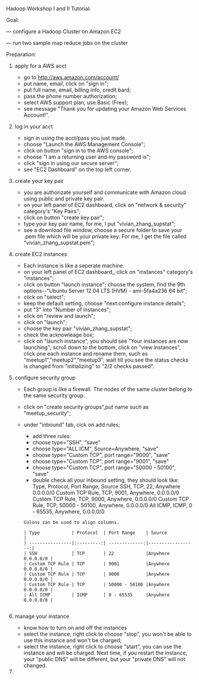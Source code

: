 Hadoop Workshop I and II Tutorial:

Goal: 

— configure a Hadoop Cluster on Amazon EC2

— run two sample map reduce jobs on the cluster

Preparation:

1. apply for a AWS acct 
   * go to http://aws.amazon.com/account/
	- put name, email, click on "sign in";
	- put full name, email, billing info, credit bard;
	- pass the phone number authorization;
	- select AWS support plan, use Basic (Free);
	- see message "Thank you for updating your Amazon Web Services Account!”.

2. log in your acct
   * sign in using the acct/pass you just made.
	- choose "Launch the AWS Management Console";
	- click on button "sign in to the AWS console";
	- choose "I am a returning user and my password is";
	- click "sign in using our secure server";
	- see "EC2 Dashboard" on the top left corner.

3. create your key pair
   * you are authorizate yourself and communicate with Amazon cloud using public and private key pair.
	- on your left panel of EC2 dashboard, click on 
	"network & security" category's "Key Pairs";
	- click on button "create key pair";
	- type your key pair name, for me, I put "vivian_zhang_supstat";
	- see a download file window, choose a secure folder to save your .pem file which will be your private key. For me, I get the file called "vivian_zhang_supstat.pem";

4. create EC2 instances
   * Each instance is like a seperate machine.
 	- on your left panel of EC2 dashboard,, click on 
	"instances" category's "instances";
	- click on button "launch instance";
	choose the system, find the 9th options--"Ubuntu Server 12.04 LTS (HVM) - ami-5fa4a236  64 bit";
	- click on "select";
	- keep the default setting, choose "next:configure instance details";
	- put "3" into "Number of instances";
	- click on "review and launch";
	- click on "launch";
	- choose the key pair "vivian_zhang_supstat";
	- check the acknowleage box;
	- click on "launch instance",
	you should see "Your instances are now launching";
    	scroll down to the bottom, click on "view instances",
    	click one each instance and rename them, such as "meetup1","meetup2","meetup3",
    	wait till you see the status checks is changed from "initializing" to "2/2 checks passed".

5. configure security group
   * Each group is like a firewall. The nodes of the same cluster belong to the same security group.
	- click on "create security groups",put name such as "meetup_security";
	- under "inbound" tab, cick on add rules;
        - add three rules:
        - choose type="SSH",  "save"
		- choose type="ALL ICM", Source=Anywhere, "save"
		- choose type="Custom TCP", port range="9000", "save"
		- choose type="Custom TCP", port range="9001", "save"
		- choose type="Custom TCP", port range="50000 - 50100", "save"
		- double check all your inbound setting, they should look like:
		Type, Protocol, Port Range, Source
		SSH, TCP, 22, Anywhere 0.0.0.0/0
		Custom TCP Rule, TCP, 9001, Anywhere, 0.0.0.0/0
		Custom TCP Rule, TCP, 9000, Anywhere, 0.0.0.0/0
		Custom TCP Rule, TCP, 50000 - 50100, Anywhere, 0.0.0.0/0
		All ICMP, ICMP, 0 - 65535, Anywhere, 0.0.0.0/0
		
		```no-highlight
		Colons can be used to align columns.

		| Type            | Protocol  | Port Range    | Source            |
		| ----------------|:---------:| -------------:|------------------:|
		| SSH             | TCP       | 22            |Anywhere 0.0.0.0/0 |
		| Custom TCP Rule | TCP       | 9001          |Anywhere 0.0.0.0/0 |
		| Custom TCP Rule | TCP       | 9000          |Anywhere 0.0.0.0/0 |
		| Custom TCP Rule | TCP       | 50000 - 50100 |Anywhere 0.0.0.0/0 |
		| All ICMP        | ICMP      | 0 - 65535     |Anywhere 0.0.0.0/0 |


6. manage your instance
   * know how to turn on and off the instances
	- select the instance, right click to choose "stop", you won't be able to use this instance and won't be charged;
   	- select the instance, right click to choose "start", you can use the instance and will be charged.
   	Next time, if you restart the instance, your "public DNS" will be different, but your "private DNS" will not changed.

7.





